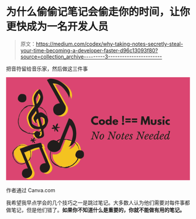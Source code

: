 # 为什么偷偷记笔记会偷走你的时间，让你更快成为一名开发人员

> 原文：<https://medium.com/codex/why-taking-notes-secretly-steal-your-time-becoming-a-developer-faster-d96c13093f80?source=collection_archive---------3----------------------->

把音符留给音乐家，然后做这三件事

![](img/6907e38ae8cc179b19d963972b1423bc.png)

作者通过 Canva.com

我希望我早点学会的几个技巧之一是跳过笔记。大多数人认为他们需要对每件事都做笔记，但是他们错了。**如果你不知道什么是重要的，你就不能做有用的笔记。**